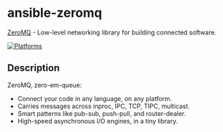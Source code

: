 # ansible-zeromq

[ZeroMQ](http://zeromq.org/) - Low-level networking library for building connected software.

[![Platforms](http://img.shields.io/badge/platforms-ubuntu-lightgrey.svg?style=flat)](#)

Description
-----------
ZeroMQ, zero-em-queue:
 * Connect your code in any language, on any platform.
 * Carries messages across inproc, IPC, TCP, TIPC, multicast.
 * Smart patterns like pub-sub, push-pull, and router-dealer.
 * High-speed asynchronous I/O engines, in a tiny library.
